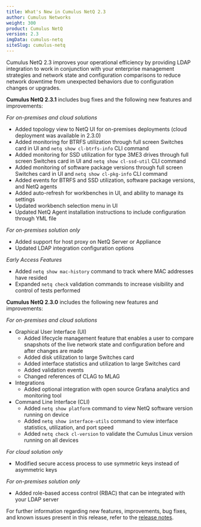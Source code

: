 ```yaml
---
title: What's New in Cumulus NetQ 2.3
author: Cumulus Networks
weight: 300
product: Cumulus NetQ
version: 2.3
imgData: cumulus-netq
siteSlug: cumulus-netq
---
```


Cumulus NetQ 2.3 improves your operational efficiency by providing LDAP integration to work in conjunction with your enterprise management strategies and network state and configuration comparisons to reduce network downtime from unexpected behaviors due to configuration changes or upgrades.

**Cumulus NetQ 2.3.1** includes bug fixes and the following new features and improvements:

*For on-premises and cloud solutions*

  - Added topology view to NetQ UI for on-premises deployments (cloud  deployment was available in 2.3.0)
  - Added monitoring for BTRFS utilization through full screen Switches card  in UI and `netq show cl-btrfs-info` CLI command
  - Added monitoring for SSD utilization for type 3ME3 drives through full  screen Switches card in UI and `netq show cl-ssd-util` CLI command
  - Added monitoring of software package versions through full screen  Switches card in UI and `netq show cl-pkg-info` CLI command
  - Added events for BTRFS and SSD utilization, software package versions,  and NetQ agents
  - Added auto-refresh for workbenches in UI, and ability to manage its  settings
  - Updated workbench selection menu in UI
  - Updated NetQ Agent installation instructions to include configuration  through YML file

*For on-premises solution only*

- Added support for host proxy on NetQ Server or Appliance
- Updated LDAP integration configuration options

*Early Access Features*

- Added `netq show mac-history` command to track where MAC addresses have resided
- Expanded `netq check` validation commands to increase visibility and control of tests performed

**Cumulus NetQ 2.3.0** includes the following new features and improvements:

*For on-premises and cloud solutions*

  - Graphical User Interface (UI)
    - Added lifecycle management feature that enables a user to compare snapshots of the live network state and configuration before and after changes are made
    - Added disk utilization to large Switches card
    - Added interface statistics and utilization to large Switches card
    - Added validation events
    - Changed references of CLAG to MLAG
  - Integrations
    - Added optional integration with open source Grafana analytics and monitoring tool
  - Command Line Interface (CLI)
    - Added `netq show platform` command to view NetQ software version running on device
    - Added `netq show interface-utils` command to view interface statistics, utilization, and port speed
    - Added `netq check cl-version` to validate the Cumulus Linux version running on all devices

*For cloud solution only*

  - Modified secure access process to use symmetric keys instead of asymmetric keys

*For on-premises solution only*

  - Added role-based access control (RBAC) that can be integrated with your LDAP server


For further information regarding new features, improvements, bug fixes, and known issues present in this release, refer to the [release notes](https://support.cumulusnetworks.com/hc/en-us/articles/360036416953).
